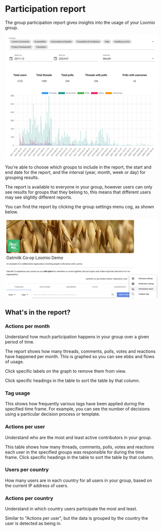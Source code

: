 # Participation report

The group participation report gives insights into the usage of your Loomio group. 

![](participation_report_graph.png)

You're able to choose which groups to include in the report, the start and end date for the report, and the interval (year, month, week or day) for grouping results. 

The report is available to everyone in your group, however users can only see results for groups that they belong to, this means that different users may see slightly different reports.

You can find the report by clicking the group settings menu cog, as shown below. 

![](participation_report_menu.png)

## What's in the report?

### Actions per month

Understand how much participation happens in your group over a given period of time. 

The report shows how many threads, comments, polls, votes and reactions have happened per month. This is graphed so you can see ebbs and flows of usage.

Click specific labels on the graph to remove them from view.

Click specific headings in the table to sort the table by that column.


### Tag usage

This shows how frequently various tags have been applied during the specified time frame.  For example, you can see the number of decisions using a particular decision process or template.

### Actions per user
Understand who are the most and least active contributors in your group.

This table shows how many threads, comments, polls, votes and reactions each user in the specified groups was responsible for during the time frame. Click specific headings in the table to sort the table by that column.

### Users per country

How many users are in each country for all users in your group, based on the current IP address of users.

### Actions per country

Understand in which country users participate the most and least.

Similar to "Actions per user", but the data is grouped by the country the user is detected as being in.
